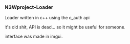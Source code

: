 ### N3Wproject-Loader
Loader written in c++ using the c_auth api

it's old shit, API is dead... so it might be useful for someone.

interface was made in imgui.
